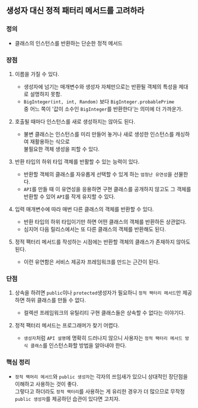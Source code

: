 ## 생성자 대신 정적 패터리 메서드를 고려하라

### 정의
* 클래스의 인스턴스를 반환하는 단순한 정적 메서드

### 장점
1) 이름을 가질 수 있다.
    - 생성자에 넘기는 매개변수와 생성자 자체만으로는 반환될 객체의 특성을 제대로 설명하지 못함.
    - `BigInteger(int, int, Random)` 보다 `BigInteger.probablePrime`   
   중 어느 쪽이 '값이 소수인 `BigInteger`를 반환한다'는 의미에 더 가까운가.
   

2) 호출될 때마다 인스턴스를 새로 생성하지는 않아도 된다.
    - 불변 클래스는 인스턴스를 미리 만들어 놓거나 새로 생성한 인스턴스를 캐싱하여 재활용하는 식으로   
   불필요한 객체 생성을 피할 수 있다.

      
3) 반환 타입의 하위 타입 객체를 반활할 수 있는 능력이 있다.
   - 반환할 객체의 클래스를 자유롭게 선택할 수 있게 하는 `엄청난 유연성`을 선물한다.
   - `API`를 만들 때 이 유연성을 응용하면 구현 클래스를 공개하지 않고도 그 객체를 반환할 수 있어 `API`를 작게 유지할 수 있다.


4) 입력 매개변수에 따라 매번 다른 클래스의 객체를 반환할 수 있다.
   - 반환 타입의 하위 타입이기만 하면 어떤 클래스의 객체를 반환하든 상관없다.
   - 심지어 다음 릴리스에서는 또 다른 클래스의 객체를 반환해도 된다.


5) 정적 팩터리 메서드를 작성하는 시점에는 반환할 객체의 클래스가 존재하지 않아도 된다.
   - 이런 유연함은 서비스 제공자 프레임워크를 만드는 근간이 된다.


### 단점
1) 상속을 하려면 `public`이나 `protected`생성자가 필요하니 `정적 팩터리 메서드`만 제공하면 하위 클래스를 만들 수 없다.
   - 컬렉션 프레임워크의 유틸리티 구현 클래스들은 상속할 수 없다는 이야기다.


2) 정적 팩터리 메서드는 프로그래머가 찾기 어렵다.
   - `생성자`처럼 `API 설명`에 명확히 드러나지 않으니 사용자는 `정적 팩터리 메서드 방식 클래스`를 인스턴스화할 방법을 알아내야 한다.


### 핵심 정리
* `정적 팩머리 메서드`와 `public 생성자`는 각자의 쓰임새가 있으니 상대적인 장단점을 이해하고 사용하는 것이 좋다.   
그렇다고 하더라도 `정적 팩터리`를 사용하는 게 유리한 경우가 더 많으므로 무작정 `public 생성자`를 제공하던 습관이 있다면 고치자.